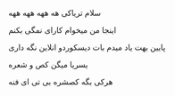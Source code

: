 سلام تریاکی 
هه ههه ههه ههه

اینجا من میخوام کارای نمگی بکنم

پایین بهت یاد میدم بات دیسکوردو انلاین نگه داری

یسریا میگن کص و شعره

هرکی بگه کصشره بی تی ای فنه


